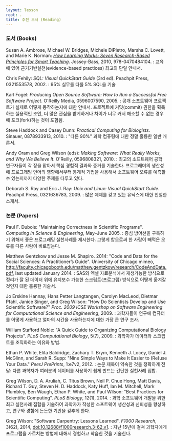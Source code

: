 ```yaml
---
layout: lesson
root: .
title: 추천 도서 (Reading)
---
```

### 도서 (Books)

Susan A. Ambrose, Michael W. Bridges, Michele DiPietro, Marsha C. Lovett, and Marie K. Norman: *[How Learning Works: Seven Research-Based Principles for Smart Teaching](http://www.amazon.com/How-Learning-Works-Research-Based-Principles/dp/0470484101/)*. Jossey-Bass, 2010, 978-0470484104.
:   교육에 있어 근거기반실천(evidence-based practices) 최고의 단일 안내서.

Chris Fehily: *SQL: Visual QuickStart Guide* (3rd ed). Peachpit Press, 0321553578, 2002.
:   95% 실무를 다룰 5% SQL을 기술

Karl Fogel: *Producing Open Source Software: How to Run a Successful Free Software Project*. O'Reilly Media, 0596007590, 2005.
:   공개 소프트웨어 프로젝트가 실제로 어떻게 동작하는지에 대한 안내서. 프로젝트에 커밋(commit) 권한을 획득하는 실용적인 조언, 더 많은 관심을 받게하거나 차이가 너무 커서 해소할 수 없는 경우에 포크(fork)하는 것이 포함됨.

Steve Haddock and Casey Dunn: *Practical Computing for Biologists*. Sinauer, 0878933913, 2010.
:   "다른 90%" 과학 컴퓨팅에 대한 정말 훌륭한 일반 개론서.

Andy Oram and Greg Wilson (eds): *Making Software: What Really Works, and Why We Believe It*. O'Reilly, 0596808321, 2010.
:   최고의 소프트웨어 공학 연구자들이 각 장을 맡아서 핵심 경험적 결과와 증거를 기술한다. 프로그래머의 생산성에 프로그래밍 언어의 영향에서부터 통계적 기법을 사용해서 소프트웨어 오류를 예측할 수 있는지까지 다양한 주제를 다루고 있다.

Deborah S. Ray and Eric J. Ray: *Unix and Linux: Visual QuickStart Guide*. Peachpit Press, 0321636783, 2009.
:   많은 예제를 갖고 있는 유닉스에 대한 친철한 소개서.

### 논문 (Papers)

Paul F. Dubois: "Maintaining Correctness in Scientific Programs". *Computing in Science & Engineering*, May–June 2005.
:   종심 방어선을 구축하기 위해서 좋은 프로그래밍 실천사례를 제시한다. 그렇게 함으로써 한 사람이 빼먹은 오류를 다른 사람이 바로잡는다.

Matthew Gentzkow and Jesse M. Shapiro. 2014: "Code and Data for the Social Sciences: A Practitioner’s Guide". University of Chicago mimeo, http://faculty.chicagobooth.edu/matthew.gentzkow/research/CodeAndData.pdf, last updated January 2014.
:   SAS와 엑셀 자료분석에서 재생가능한 방식으로 정리가 잘 된 데이터 위에 유지보수 가능한 스크립트(프로그램) 방식으로 어떻게 옮겨갈 것인지 대한 훌륭한 기술서.

Jo Erskine Hannay, Hans Petter Langtangen, Carolyn MacLeod, Dietmar Pfahl, Janice Singer, and Greg Wilson: "How Do Scientists Develop and Use Scientific Software?" *Proc. 2009 ICSE Workshop on Software Engineering for Computational Science and Engineering*, 2009.
:   과학자들이 연구에 컴퓨터를 어떻게 사용하고 얼마의 시간을 사용하는지에 대한 가장 큰 연구 조사.

William Stafford Noble: "A Quick Guide to Organizing Computational Biology Projects". *PLoS Computational Biology*, 5(7), 2009.
:   과학자가 데이터와 스크핍트를 조직화하는 이유와 방법.

Ethan P. White, Elita Baldridge, Zachary T. Brym, Kenneth J. Locey, Daniel J. McGlinn, and Sarah R. Supp: "Nine Simple Ways to Make It Easier to (Re)use Your Data." *PeerJ PrePrints*, 1:e7v2, 2012.
:   논문 제목이 약속한 것을 정확하게 전달: 다른 과학자가 여러분의 데이터를 사용하기 쉽게 만드는 간단한 실천사례 집합.

Greg Wilson, D. A. Aruliah, C. Titus Brown, Neil P. Chue Hong, Matt Davis, Richard T. Guy, Steven H. D. Haddock, Katy Huff, Ian M. Mitchell, Mark Plumbley, Ben Waugh, Ethan P. White, and Paul Wilson: "Best Practices for Scientific Computing". *PLoS Biology*, 12(1), 2014.
:   과학 소프트웨어 개발을 위한 최고 실천사례 집합을 기술하여 과학자가 작성한 소프트웨어 생산성과 신뢰성을 향상하고, 연구와 경험에 든든한 기반을 갖추게 한다.

Greg Wilson: "Software Carpentry: Lessons Learned". *F1000 Research*, 3(62), 2014, [doi:10.12688/f1000research.3-62.v1](doi:10.12688/f1000research.3-62.v1).
:   지난 15년에 걸쳐 과학자에게 프로그램을 가르치는 방법에 대해서 경험하고 학습한 것을 기술한다.
